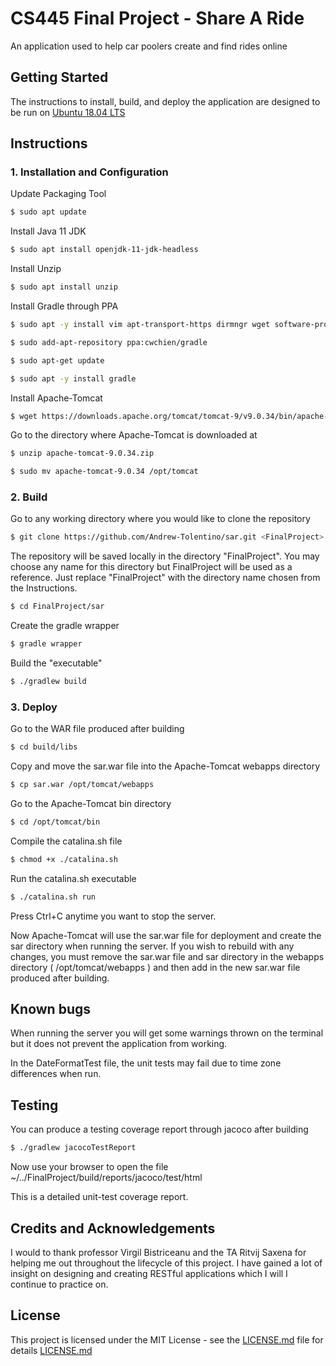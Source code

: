 # CS445 Final Project - Share A Ride

An application used to help car poolers create and find rides online

## Getting Started

The instructions to install, build, and deploy the application are designed to be run on [Ubuntu 18.04 LTS](https://ubuntu-18.04.4-desktop-amd64.iso)

## Instructions

### 1. Installation and Configuration

Update Packaging Tool

```bash
$ sudo apt update
```

Install Java 11 JDK

```bash
$ sudo apt install openjdk-11-jdk-headless
```

Install Unzip

```bash
$ sudo apt install unzip
```

Install Gradle through PPA

```bash
$ sudo apt -y install vim apt-transport-https dirmngr wget software-properties-common
```

```bash
$ sudo add-apt-repository ppa:cwchien/gradle
```

```bash
$ sudo apt-get update
```

```bash
$ sudo apt -y install gradle
```

Install Apache-Tomcat

```bash
$ wget https://downloads.apache.org/tomcat/tomcat-9/v9.0.34/bin/apache-tomcat-9.0.34.zip
```
Go to the directory where Apache-Tomcat is downloaded at 
```bash
$ unzip apache-tomcat-9.0.34.zip
```
```bash
$ sudo mv apache-tomcat-9.0.34 /opt/tomcat 
```

### 2. Build

Go to any working directory where you would like to clone the repository

```bash
$ git clone https://github.com/Andrew-Tolentino/sar.git <FinalProject>
```
The repository will be saved locally in the directory "FinalProject". You may choose any name for this directory but FinalProject will be used as a reference. Just replace "FinalProject" with the directory name chosen from the Instructions.

```bash
$ cd FinalProject/sar
```
Create the gradle wrapper

```bash
$ gradle wrapper
```

Build the "executable"

```bash
$ ./gradlew build
```

### 3. Deploy

Go to the WAR file produced after building

```bash
$ cd build/libs
```

Copy and move the sar.war file into the Apache-Tomcat webapps directory

```bash
$ cp sar.war /opt/tomcat/webapps
```

Go to the Apache-Tomcat bin directory

```bash
$ cd /opt/tomcat/bin
```

Compile the catalina.sh file

```bash
$ chmod +x ./catalina.sh
```

Run the catalina.sh executable

```bash
$ ./catalina.sh run
```
Press Ctrl+C anytime you want to stop the server.

Now Apache-Tomcat will use the sar.war file for deployment and create the sar directory when running the server. If you wish to rebuild with any changes, you must remove the sar.war file and sar directory in the webapps directory ( /opt/tomcat/webapps ) and then add in the new sar.war file produced after building.

## Known bugs

When running the server you will get some warnings thrown on the terminal but it does not prevent the application from working.

In the DateFormatTest file, the unit tests may fail due to time zone differences when run.

## Testing

You can produce a testing coverage report through jacoco after building
```bash
$ ./gradlew jacocoTestReport
```

Now use your browser to open the file ~/../FinalProject/build/reports/jacoco/test/html
  
This is a detailed unit-test coverage report.

## Credits and Acknowledgements
I would to thank professor Virgil Bistriceanu and the TA Ritvij Saxena for helping me out throughout the lifecycle of this project. I have gained a lot of insight on designing and creating RESTful applications which I will I continue to practice on.

## License
This project is licensed under the MIT License - see the [LICENSE.md](https://choosealicense.com/licenses/mit/) file for details
[LICENSE.md ](https://choosealicense.com/licenses/mit/)

